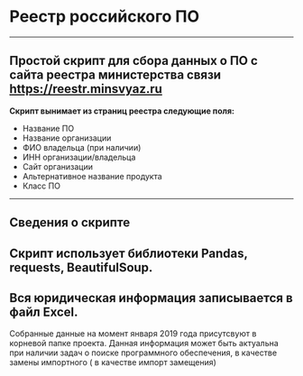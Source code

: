 # Реестр российского ПО
---
Простой скрипт для сбора данных о ПО с сайта реестра министерства связи https://reestr.minsvyaz.ru
---
**Скрипт вынимает из страниц реестра следующие поля:**
- Название ПО
- Название организации
- ФИО владельца (при наличии)
- ИНН организации/владельца
- Сайт организации
- Альтернативное название продукта
- Класс ПО

---
## Сведения о скрипте
Скрипт использует библиотеки Pandas, requests, BeautifulSoup.
---
Вся юридическая информация записывается в файл Excel.
---
Собранные данные на момент января 2019 года присутсвуют в корневой папке проекта.
Данная информация может быть актуальна при наличии задач о поиске программного обеспечения,
в качестве замены импортного ( в качестве импорт замещения)
